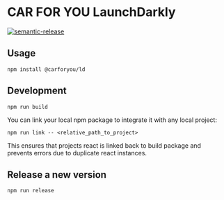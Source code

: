 # CAR FOR YOU LaunchDarkly

[![semantic-release](https://img.shields.io/badge/%20%20%F0%9F%93%A6%F0%9F%9A%80-semantic--release-e10079.svg)](https://github.com/semantic-release/semantic-release)

## Usage
```
npm install @carforyou/ld
```

## Development
```
npm run build
```

You can link your local npm package to integrate it with any local project:
```
npm run link -- <relative_path_to_project>
```
This ensures that projects react is linked back to build package and prevents errors due to duplicate react instances.

## Release a new version

```
npm run release
```
